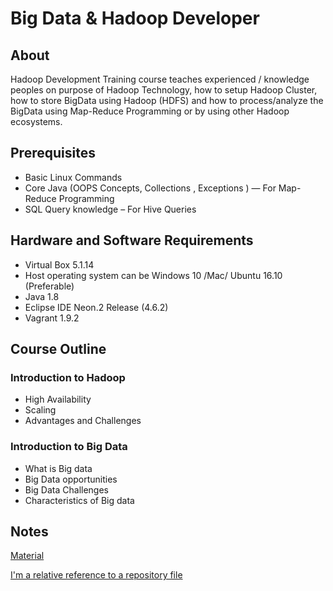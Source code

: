 # Big Data & Hadoop Developer
## About
Hadoop Development Training course teaches experienced / knowledge peoples on purpose of Hadoop Technology, how to setup Hadoop Cluster, how to store BigData using Hadoop (HDFS) and how to process/analyze the BigData using Map-Reduce Programming or by using other Hadoop ecosystems.
## Prerequisites
* Basic Linux Commands
* Core Java (OOPS Concepts, Collections , Exceptions ) — For Map-Reduce Programming
* SQL Query knowledge – For Hive Queries

## Hardware and Software Requirements
* Virtual Box 5.1.14
* Host operating system can be Windows 10 /Mac/ Ubuntu 16.10 (Preferable)
* Java 1.8
* Eclipse IDE  Neon.2 Release (4.6.2)
* Vagrant 1.9.2

## Course Outline

### Introduction to Hadoop
* High Availability
* Scaling
* Advantages and Challenges
 
### Introduction to Big Data
* What is Big data
* Big Data opportunities
* Big Data Challenges
* Characteristics of Big data   

## Notes

[Material](./Notes.html)

[I'm a relative reference to a repository file](../blob/master/LICENSE)